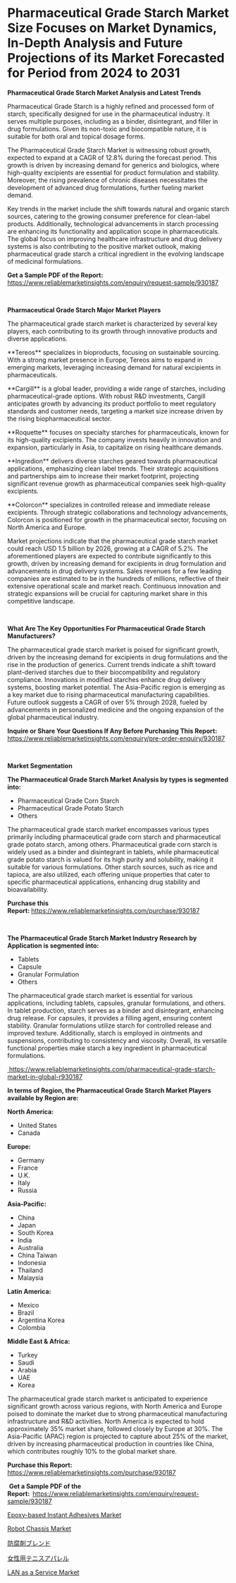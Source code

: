 <p><h1>Pharmaceutical Grade Starch Market Size Focuses on Market Dynamics, In-Depth Analysis and Future Projections of its Market Forecasted for Period from 2024 to 2031</h1></p><p><strong>Pharmaceutical Grade Starch Market Analysis and Latest Trends</strong></p>
<p><p>Pharmaceutical Grade Starch is a highly refined and processed form of starch, specifically designed for use in the pharmaceutical industry. It serves multiple purposes, including as a binder, disintegrant, and filler in drug formulations. Given its non-toxic and biocompatible nature, it is suitable for both oral and topical dosage forms.</p><p>The Pharmaceutical Grade Starch Market is witnessing robust growth, expected to expand at a CAGR of 12.8% during the forecast period. This growth is driven by increasing demand for generics and biologics, where high-quality excipients are essential for product formulation and stability. Moreover, the rising prevalence of chronic diseases necessitates the development of advanced drug formulations, further fueling market demand.</p><p>Key trends in the market include the shift towards natural and organic starch sources, catering to the growing consumer preference for clean-label products. Additionally, technological advancements in starch processing are enhancing its functionality and application scope in pharmaceuticals. The global focus on improving healthcare infrastructure and drug delivery systems is also contributing to the positive market outlook, making pharmaceutical grade starch a critical ingredient in the evolving landscape of medicinal formulations.</p></p>
<p><strong>Get a Sample PDF of the Report:&nbsp;</strong> <a href="https://www.reliablemarketinsights.com/enquiry/request-sample/930187">https://www.reliablemarketinsights.com/enquiry/request-sample/930187</a></p>
<p>&nbsp;</p>
<p><strong>Pharmaceutical Grade Starch Major Market Players</strong></p>
<p><p>The pharmaceutical grade starch market is characterized by several key players, each contributing to its growth through innovative products and diverse applications. </p><p>**Tereos** specializes in bioproducts, focusing on sustainable sourcing. With a strong market presence in Europe, Tereos aims to expand in emerging markets, leveraging increasing demand for natural excipients in pharmaceuticals.</p><p>**Cargill** is a global leader, providing a wide range of starches, including pharmaceutical-grade options. With robust R&D investments, Cargill anticipates growth by advancing its product portfolio to meet regulatory standards and customer needs, targeting a market size increase driven by the rising biopharmaceutical sector.</p><p>**Roquette** focuses on specialty starches for pharmaceuticals, known for its high-quality excipients. The company invests heavily in innovation and expansion, particularly in Asia, to capitalize on rising healthcare demands. </p><p>**Ingredion** delivers diverse starches geared towards pharmaceutical applications, emphasizing clean label trends. Their strategic acquisitions and partnerships aim to increase their market footprint, projecting significant revenue growth as pharmaceutical companies seek high-quality excipients.</p><p>**Colorcon** specializes in controlled release and immediate release excipients. Through strategic collaborations and technology advancements, Colorcon is positioned for growth in the pharmaceutical sector, focusing on North America and Europe.</p><p>Market projections indicate that the pharmaceutical grade starch market could reach USD 1.5 billion by 2026, growing at a CAGR of 5.2%. The aforementioned players are expected to contribute significantly to this growth, driven by increasing demand for excipients in drug formulation and advancements in drug delivery systems. Sales revenues for a few leading companies are estimated to be in the hundreds of millions, reflective of their extensive operational scale and market reach. Continuous innovation and strategic expansions will be crucial for capturing market share in this competitive landscape.</p></p>
<p>&nbsp;</p>
<p><strong>What Are The Key Opportunities For Pharmaceutical Grade Starch Manufacturers?</strong></p>
<p><p>The pharmaceutical grade starch market is poised for significant growth, driven by the increasing demand for excipients in drug formulations and the rise in the production of generics. Current trends indicate a shift toward plant-derived starches due to their biocompatibility and regulatory compliance. Innovations in modified starches enhance drug delivery systems, boosting market potential. The Asia-Pacific region is emerging as a key market due to rising pharmaceutical manufacturing capabilities. Future outlook suggests a CAGR of over 5% through 2028, fueled by advancements in personalized medicine and the ongoing expansion of the global pharmaceutical industry.</p></p>
<p><strong>Inquire or Share Your Questions If Any Before Purchasing This Report:</strong> <a href="https://www.reliablemarketinsights.com/enquiry/pre-order-enquiry/930187">https://www.reliablemarketinsights.com/enquiry/pre-order-enquiry/930187</a></p>
<p>&nbsp;</p>
<p><strong>Market Segmentation</strong></p>
<p><strong>The Pharmaceutical Grade Starch Market Analysis by types is segmented into:</strong></p>
<p><ul><li>Pharmaceutical Grade Corn Starch</li><li>Pharmaceutical Grade Potato Starch</li><li>Others</li></ul></p>
<p><p>The pharmaceutical grade starch market encompasses various types primarily including pharmaceutical grade corn starch and pharmaceutical grade potato starch, among others. Pharmaceutical grade corn starch is widely used as a binder and disintegrant in tablets, while pharmaceutical grade potato starch is valued for its high purity and solubility, making it suitable for various formulations. Other starch sources, such as rice and tapioca, are also utilized, each offering unique properties that cater to specific pharmaceutical applications, enhancing drug stability and bioavailability.</p></p>
<p><strong>Purchase this Report:&nbsp;</strong><a href="https://www.reliablemarketinsights.com/purchase/930187">https://www.reliablemarketinsights.com/purchase/930187</a></p>
<p>&nbsp;</p>
<p><strong>The Pharmaceutical Grade Starch Market Industry Research by Application is segmented into:</strong></p>
<p><ul><li>Tablets</li><li>Capsule</li><li>Granular Formulation</li><li>Others</li></ul></p>
<p><p>The pharmaceutical grade starch market is essential for various applications, including tablets, capsules, granular formulations, and others. In tablet production, starch serves as a binder and disintegrant, enhancing drug release. For capsules, it provides a filling agent, ensuring content stability. Granular formulations utilize starch for controlled release and improved texture. Additionally, starch is employed in ointments and suspensions, contributing to consistency and viscosity. Overall, its versatile functional properties make starch a key ingredient in pharmaceutical formulations.</p></p>
<p><a href="https://www.reliablemarketinsights.com/pharmaceutical-grade-starch-market-in-global-r930187">&nbsp;https://www.reliablemarketinsights.com/pharmaceutical-grade-starch-market-in-global-r930187</a></p>
<p><strong>In terms of Region, the Pharmaceutical Grade Starch Market Players available by Region are:</strong></p>
<p>
    <p> <strong> North America: </strong>
        <ul>
            <li>United States</li>
            <li>Canada</li>
        </ul>
        </p> 
    <p> <strong> Europe: </strong>
        <ul>
            <li>Germany</li>
            <li>France</li>
            <li>U.K.</li>
            <li>Italy</li>
            <li>Russia</li>
        </ul>
        </p> 
    <p> <strong> Asia-Pacific: </strong>
        <ul>
            <li>China</li>
            <li>Japan</li>
            <li>South Korea</li>
            <li>India</li>
            <li>Australia</li>
            <li>China Taiwan</li>
            <li>Indonesia</li>
            <li>Thailand</li>
            <li>Malaysia</li>
        </ul>
        </p> 
    <p> <strong> Latin America: </strong>
        <ul>
            <li>Mexico</li>
            <li>Brazil</li>
            <li>Argentina Korea</li>
            <li>Colombia</li>
        </ul>
        </p> 
    <p> <strong> Middle East & Africa: </strong>
        <ul>
            <li>Turkey</li>
            <li>Saudi</li>
            <li>Arabia</li>
            <li>UAE</li>
            <li>Korea</li>
        </ul>
    </p>
    </p>
<p><p>The pharmaceutical grade starch market is anticipated to experience significant growth across various regions, with North America and Europe poised to dominate the market due to strong pharmaceutical manufacturing infrastructure and R&D activities. North America is expected to hold approximately 35% market share, followed closely by Europe at 30%. The Asia-Pacific (APAC) region is projected to capture about 25% of the market, driven by increasing pharmaceutical production in countries like China, which contributes roughly 10% to the global market share.</p></p>
<p><strong>Purchase this Report: </strong><a href="https://www.reliablemarketinsights.com/purchase/930187">https://www.reliablemarketinsights.com/purchase/930187</a></p>
<p>&nbsp;<strong>Get a Sample PDF of the Report:&nbsp;&nbsp;</strong><a href="https://www.reliablemarketinsights.com/enquiry/request-sample/930187">https://www.reliablemarketinsights.com/enquiry/request-sample/930187</a></p>
<p><strong></strong></p>
<p><p><a href="https://github.com/fdr6gh/Market-Research-Report-List-1/blob/main/epoxy-based-instant-adhesives-market.md">Epoxy-based Instant Adhesives Market</a></p><p><a href="https://medium.com/@stephanmorissette/the-robot-chassis-market-has-witnessed-significant-growth-in-recent-years-and-this-trend-is-c49a4885d88d">Robot Chassis Market</a></p><p><a href="https://medium.com/@dfg5fff/preservative-blends-market-%E3%81%AF-%E3%82%B3%E3%82%B9%E3%83%88%E7%AE%A1%E7%90%86%E3%81%A8%E5%8A%B9%E7%8E%87%E5%90%91%E4%B8%8A%E3%82%92%E5%84%AA%E5%85%88%E3%81%97%E3%81%BE%E3%81%99-%E3%81%95%E3%82%89%E3%81%AB-%E5%A0%B1%E5%91%8A%E6%9B%B8%E3%81%AF%E5%B8%82%E5%A0%B4%E3%81%AE%E9%9C%80%E8%A6%81%E9%9D%A2%E3%81%A8%E4%BE%9B%E7%B5%A6%E9%9D%A2%E3%81%AE%E4%B8%A1%E6%96%B9%E3%82%92%E3%82%AB%E3%83%90%E3%83%BC%E3%81%97%E3%81%A6%E3%81%84%E3%81%BE%E3%81%99-preservative-blends-47ff6ff0a0fd">防腐剤ブレンド</a></p><p><a href="https://medium.com/@dfg5fff/women-s-tennis-apparel-market-%E3%81%AE%E3%82%B0%E3%83%AD%E3%83%BC%E3%83%90%E3%83%AB%E5%B8%82%E5%A0%B4%E6%A6%82%E8%A6%81%E3%81%AF-%E4%B8%96%E7%95%8C%E3%81%8A%E3%82%88%E3%81%B3%E4%B8%BB%E8%A6%81%E5%B8%82%E5%A0%B4%E3%81%AB%E3%81%8A%E3%81%91%E3%82%8B%E6%A5%AD%E7%95%8C%E3%81%AB%E5%BD%B1%E9%9F%BF%E3%82%92%E4%B8%8E%E3%81%88%E3%82%8B%E4%B8%BB%E8%A6%81%E3%81%AA%E3%83%88%E3%83%AC%E3%83%B3%E3%83%89%E3%81%AB%E3%81%A4%E3%81%84%E3%81%A6-%E7%8B%AC%E8%87%AA%E3%81%AE%E8%A6%96%E7%82%B9%E3%82%92%E6%8F%90%E4%BE%9B%E3%81%97%E3%81%BE%E3%81%99-ae19f05b0428">女性用テニスアパレル</a></p><p><a href="https://issuu.com/reportprime-2/docs/lan-as-a-service-market-size-2030.p_9e3e3148ca9d5a">LAN as a Service Market</a></p></p>